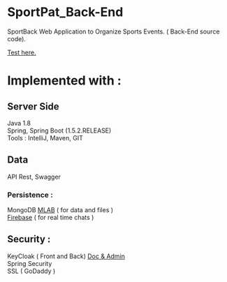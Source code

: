 # SportPat_Back-End
SportBack Web Application to Organize Sports Events. ( Back-End source code).

<a href="https://182-193-28-81.ftth.cust.kwaoo.net:8000">Test here.</a>

# Implemented with :
 
## Server Side 
Java 1.8 <br>
Spring, Spring Boot (1.5.2.RELEASE) <br>
Tools : IntelliJ, Maven, GIT

## Data
API Rest, Swagger
### Persistence :
MongoDB <a href="https://mlab.com/welcome/" target="_blank">MLAB</a> ( for data and files )<br>
<a href="https://console.firebase.google.com/project/sportpat-5e155/overview" target="_blank">Firebase</a> ( for real time chats )

## Security :
KeyCloak ( Front and Back) <a href="https://182-193-28-81.ftth.cust.kwaoo.net:8543/auth/">Doc & Admin</a><br>
Spring Security<br>
SSL ( GoDaddy )<br>
